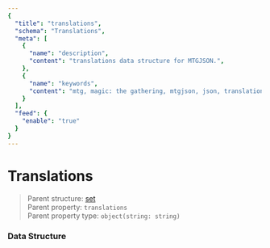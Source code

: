 ```yaml
---
{
  "title": "translations",
  "schema": "Translations",
  "meta": [
    {
      "name": "description",
      "content": "translations data structure for MTGJSON.",
    },
    {
      "name": "keywords",
      "content": "mtg, magic: the gathering, mtgjson, json, translations",
    }
  ],
  "feed": {
    "enable": "true"
  }
}
---
```


# Translations

> Parent structure: [set](../set)  
> Parent property: `translations`  
> Parent property type: `object(string: string)`  

### Data Structure

<GenerateTable/>